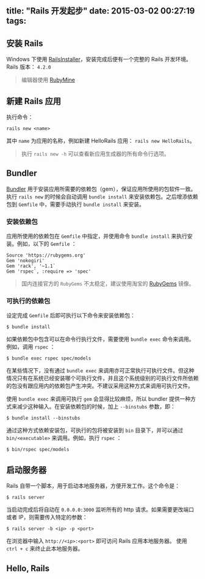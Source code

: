 title: "Rails 开发起步"
date: 2015-03-02 00:27:19
tags:
---

## 安装 Rails

Windows 下使用 [RailsInstaller](http://railsinstaller.org/en)，安装完成后便有一个完整的 Rails 开发环境。
Rails 版本： `4.2.0`

> 编辑器使用 [RubyMine](https://www.jetbrains.com/ruby/)

<!--more-->

## 新建 Rails 应用

执行命令：

```
rails new <name>
```

其中 `name` 为应用的名称，例如新建 HelloRails 应用： `rails new HelloRails`。

> 执行 `rails new -h` 可以查看新应用生成器的所有命令行选项。

## Bundler

[Bundler](http://bundler.io/) 用于安装应用所需要的依赖包（gem），保证应用所使用的包软件一致。 执行 `rails new` 的时候会自动调用 `bundle install` 来安装依赖包。之后增添依赖包到 `Gemfile` 中，需要手动执行 `bundle install` 来安装。

### 安装依赖包

应用所使用的依赖包在 `Gemfile` 中指定，并使用命令 `bundle install` 来执行安装。例如，以下的 `Gemfile` ：

```
Source 'https://rubygems.org'
Gem 'nokogiri'
Gem 'rack', '~1.1`
Gem 'rspec`, :require => 'spec'
```

> 国内连接官方的 `RubyGems` 不太稳定，建议使用淘宝的 [RubyGems](http://ruby.taobao.org/) 镜像。

### 可执行的依赖包

设定完成 `Gemfile` 后即可执行以下命令来安装依赖包：

```
$ bundle install
```

如果依赖包中包含可以在命令行执行文件，需要使用 `bundle exec` 命令来调用。例如，调用 `rspec` ：

```
$ bundle exec rspec spec/models
```

在某些情况下，没有通过 `bundle exec` 来调用亦可正常执行可执行文件。但这种情况只有在系统已经安装哪个可执行文件，并且这个系统级别的可执行文件所依赖的包没有跟应用内的依赖包产生冲突。不建议采用这种方式来调用可执行文件。

使用 `bundle exec` 来调用可执行 `gem` 会显得比较麻烦，所以 bundler 提供一种方式来减少这种输入。在安装依赖包的时候，加上 `--binstubs` 参数，即：

```
$ bundle install --binstubs
```

通过这种方式依赖安装包，可执行的包将被安装到 `bin` 目录下，并可以通过 `bin/<executable>` 来调用。例如，执行 `rspec` ：

```
$ bin/rspec spec/models
```


## 启动服务器

Rails 自带一个脚本，用于启动本地服务器，方便开发工作。这个命令是：

```
$ rails server
```

当启动完成后将自动在 `0.0.0.0:3000` 监听所有的 http 请求。如果需要更改端口或者 IP，则需要传入特定的参数：

```
$ rails server -b <ip> -p <port>
```

在浏览器中输入 `http://<ip>:<port>` 即可访问 Rails 应用本地服务器。
使用 `ctrl + c` 来终止此本地服务器。

## Hello, Rails

